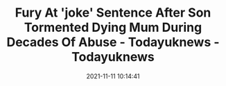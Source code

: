 ---
"title": "Fury At 'joke' Sentence After Son Tormented Dying Mum During Decades Of Abuse - Todayuknews - Todayuknews"
"date": "2021-11-11 10:14:41"
"feed_name": "GOOGLENEWSINDUSTRIAL"
"feed_website": "https://news.google.com/search?q=industrial%2Bincident&hl=en-US&gl=US&ceid=US:en"
"feed_rss": "https://news.google.com/rss/search?q=industrial%2Bincident&hl=en-US&gl=US&ceid=US:en"
"link": "https://todayuknews.com/us-news/fury-at-joke-sentence-after-son-tormented-dying-mum-during-decades-of-abuse/"
"source": "{'href': 'https://todayuknews.com', 'title': 'Todayuknews'}"
"file": "_posts/2021-1-1-20a861c56f7a355b7aaf5249c0d5fd0a50b8f29e.md"
"accident": "0"
"drilling": "1"
"dead": "0"
"injured": "0"
"arrested": "0"
"place": "unknown place"
"where": "unknown site"
"causes": "unknown"
"place_uri": "unknown place"
---